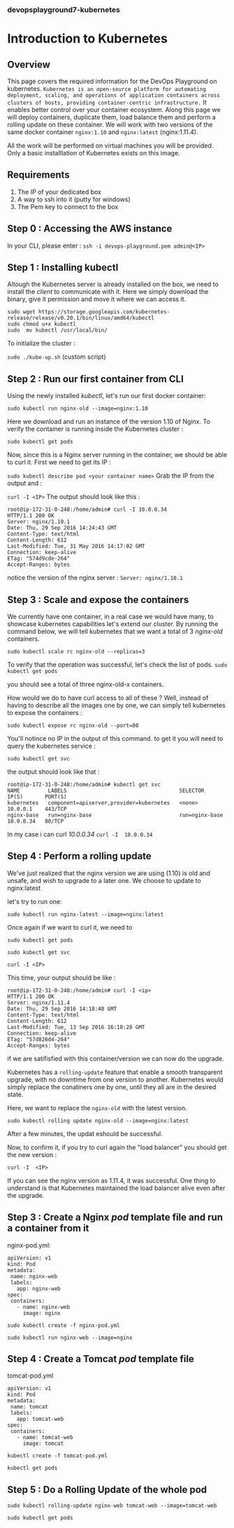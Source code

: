 ### devopsplayground7-kubernetes
# Introduction to Kubernetes

## Overview
This page covers the required information for the DevOps Playground on kubernetes.
`Kubernetes is an open-source platform for automating deployment, scaling, and operations of application containers across clusters of hosts, providing container-centric infrastructure.`
It enables better control over your container ecosystem. Along this page we will deploy containers, duplicate them, load balance them and perform a rolling update on these container.  We will work with two versions of the same docker container `nginx:1.10` and `nginx:latest` (nginx:1.11.4). 

All the work will be performed on virtual machines you will be provided. Only a basic installlation of Kubernetes  exists on this image.

## Requirements

1. The IP of your dedicated box
2. A way to ssh into it (putty for windows) 
3. The Pem key to connect to the box

## Step 0 : Accessing the AWS instance
In your CLI, please enter : 
`ssh -i devops-playground.pem admin@<IP>`

## Step 1 : Installing **kubectl**

Altough the Kubernetes server is already installed on the box, we need to install the _client_ to communicate with it.
Here we simply download the binary, give it permission and move it where we can access it.
```
sudo wget https://storage.googleapis.com/kubernetes-release/release/v0.20.1/bin/linux/amd64/kubectl
sudo chmod u+x kubectl
sudo  mv kubectl /usr/local/bin/
```

To initialize the cluster : 

`sudo ./kube-up.sh` 
(custom script)

## Step 2 : Run our first container from CLI

Using the newly installed _kubectl_, let's run our first docker container: 

`sudo kubectl run nginx-old --image=nginx:1.10`

Here we download and run an instance of the version 1.10 of Nginx.
To verify the container is running inside the Kubernetes cluster : 

`sudo kubectl get pods`

Now, since this is a Nginx server running in the container, we should be able to curl it. 
First we need to get its IP : 

`sudo kubectl describe pod <your container name>`
Grab the IP from the output and :

`curl -I <IP>`
The output should look like this : 
```
root@ip-172-31-0-248:/home/admin# curl -I 10.0.0.34
HTTP/1.1 200 OK
Server: nginx/1.10.1
Date: Thu, 29 Sep 2016 14:24:43 GMT
Content-Type: text/html
Content-Length: 612
Last-Modified: Tue, 31 May 2016 14:17:02 GMT
Connection: keep-alive
ETag: "574d9cde-264"
Accept-Ranges: bytes
```

notice the version of the nginx server : `Server: nginx/1.10.1`

## Step 3 : Scale and expose the containers

We currently have one container, in a real case we would have many, to showcase kubernetes capabilities let's extend our cluster. 
By running the command below, we will tell kubernetes that we want a total of 3 _nginx-old_ containers.

`sudo kubectl scale rc nginx-old --replicas=3`

To verify that the operation was successful, let's check the list of pods.
`sudo kubectl get pods`

you should see a total of three nginx-old-x containers.

How would we do to have curl access to all of these ? 
Well, instead of having to describe all the images one by one, we can simply tell kubernetes to expose the containers :

`sudo kubectl expose rc nginx-old --port=80`

You'll notince no IP in the output of this command. 
to get it you will need to query the kubernetes service : 

`sudo kubectl get svc`

the output should look like that :

```
root@ip-172-31-0-248:/home/admin# kubectl get svc
NAME         LABELS                                    SELECTOR         IP(S)       PORT(S)
kubernetes   component=apiserver,provider=kubernetes   <none>           10.0.0.1    443/TCP
nginx-base   run=nginx-base                            run=nginx-base   10.0.0.34   80/TCP
```

In my case i can curl _10.0.0.34_ 
`curl -I  10.0.0.34`


## Step 4 : Perform a rolling update

We've just realized that the nginx version we are using (1.10) is old and unsafe, and wish to upgrade to a later one. 
We choose to update to nginx:latest

let's try to run one: 

`sudo kubectl run nginx-latest --image=nginx:latest`

Once again if we want to curl it, we need to 

`sudo kubectl get pods`

`sudo kubectl get svc`

`curl -I <IP>`

This time, your output should be like :
```
root@ip-172-31-0-248:/home/admin# curl -I <ip>
HTTP/1.1 200 OK
Server: nginx/1.11.4
Date: Thu, 29 Sep 2016 14:18:48 GMT
Content-Type: text/html
Content-Length: 612
Last-Modified: Tue, 13 Sep 2016 16:18:28 GMT
Connection: keep-alive
ETag: "57d826d4-264"
Accept-Ranges: bytes
```

if we are satifisfied with this container/version we can now do the upgrade.

Kubernetes has a `rolling-update` feature that enable a smooth transparent upgrade, with no downtime from one version to another. 
Kubernetes would simply replace the conatiners one by one, until they all are in the desired state.

Here, we want to replace the `nginx-old` with the latest version.

`sudo kubectl rolling update nginx-old --image=nginx:latest`

After a few minutes, the updat eshould be successful.

Now, to confirm it, if you try to curl again the "load balancer" you should get the new version :

`curl -I  <IP>`

If you can see the nginx version as 1.11.4, it was successful.
One thing to understand is that Kubernetes maintained the load balancer alive even after the upgrade.

## Step 3 : Create a  Nginx *pod* template file and run a container from it
nginx-pod.yml:
```
apiVersion: v1
kind: Pod
metadata:
 name: nginx-web
 labels:
   app: nginx-web
spec:
 containers:
   - name: nginx-web
     image: nginx
```
`sudo kubectl create -f nginx-pod.yml`

`sudo kubectl run nginx-web --image=nginx`


## Step 4 : Create a Tomcat *pod* template file
tomcat-pod.yml
```
apiVersion: v1
kind: Pod
metadata:
 name: tomcat
 labels:
   app: tomcat-web
spec:
 containers:
   - name: tomcat-web
     image: tomcat
```
`kubectl create -f tomcat-pod.yml`

`kubectl get pods`

## Step 5 : Do a Rolling Update of the whole pod
`sudo kubectl rolling-update nginx-web tomcat-web --image=tomcat-web`

`sudo kubectl get pods`


